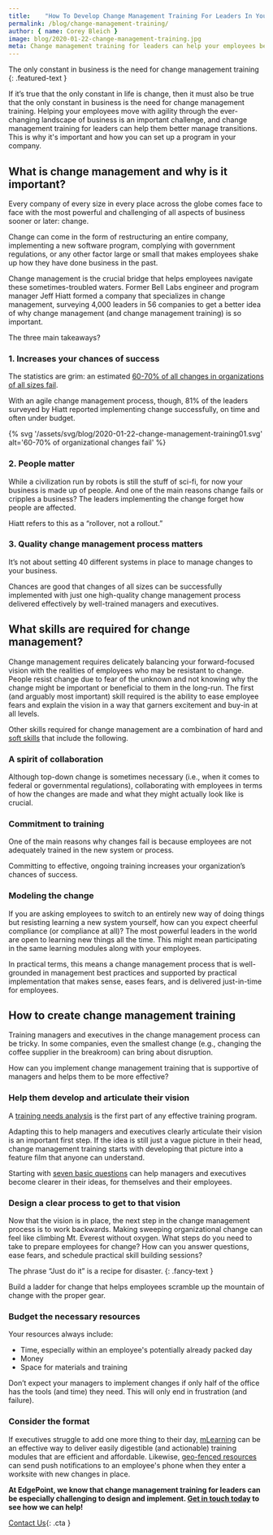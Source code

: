 ```yaml
---
title:    "How To Develop Change Management Training For Leaders In Your Company "
permalink: /blog/change-management-training/
author: { name: Corey Bleich }
image: blog/2020-01-22-change-management-training.jpg
meta: Change management training for leaders can help your employees better manage transitions. This is how to set up a training program in your company.
---
```


The only constant in business is the need for change management training
{: .featured-text }

If it’s true that the only constant in life is change, then it must also be true that the only constant in business is the need for change management training. Helping your employees move with agility through the ever-changing landscape of business is an important challenge, and change management training for leaders can help them better manage transitions. This is why it's important and how you can set up a program in your company. 

## What is change management and why is it important? 

Every company of every size in every place across the globe comes face to face with the most powerful and challenging of all aspects of business sooner or later: change. 

Change can come in the form of restructuring an entire company, implementing a new software program, complying with government regulations, or any other factor large or small that makes employees shake up how they have done business in the past. 

Change management is the crucial bridge that helps employees navigate these sometimes-troubled waters. Former Bell Labs engineer and program manager Jeff Hiatt formed a company that specializes in change management, surveying 4,000 leaders in 56 companies to get a better idea of why change management (and change management training) is so important. 

The three main takeaways?

### 1. Increases your chances of success

The statistics are grim: an estimated [60-70% of all changes in organizations of all sizes fail](http://www.reply-mc.com/2010/09/19/why-70-of-changes-fail-by-rick-maurer/). 

With an agile change management process, though, 81% of the leaders surveyed by Hiatt reported implementing change successfully, on time and often under budget. 

{% svg '/assets/svg/blog/2020-01-22-change-management-training01.svg' alt='60-70% of organizational changes fail' %}

### 2. People matter

While a civilization run by robots is still the stuff of sci-fi, for now your business is made up of people. And one of the main reasons change fails or cripples a business? The leaders implementing the change forget how people are affected. 

Hiatt refers to this as a “rollover, not a rollout.”

### 3. Quality change management process matters

It’s not about setting 40 different systems in place to manage changes to your business. 

Chances are good that changes of all sizes can be successfully implemented with just one high-quality change management process delivered effectively by well-trained managers and executives.

## What skills are required for change management?  

Change management requires delicately balancing your forward-focused vision with the realities of employees who may be resistant to change. People resist change due to fear of the unknown and not knowing why the change might be important or beneficial to them in the long-run. The first (and arguably most important) skill required is the ability to ease employee fears and explain the vision in a way that garners excitement and buy-in at all levels. 

Other skills required for change management are a combination of hard and [soft skills](/blog/train-for-soft-skills/) that include the following.

### A spirit of collaboration

Although top-down change is sometimes necessary (i.e., when it comes to federal or governmental regulations), collaborating with employees in terms of how the changes are made and what they might actually look like is crucial.

### Commitment to training

One of the main reasons why changes fail is because employees are not adequately trained in the new system or process. 

Committing to effective, ongoing training increases your organization’s chances of success.

### Modeling the change

If you are asking employees to switch to an entirely new way of doing things but resisting learning a new system yourself, how can you expect cheerful compliance (or compliance at all)? The most powerful leaders in the world are open to learning new things all the time. This might mean participating in the same learning modules along with your employees.

In practical terms, this means a change management process that is well-grounded in management best practices and supported by practical implementation that makes sense, eases fears, and is delivered just-in-time for employees.

## How to create change management training 

Training managers and executives in the change management process can be tricky. In some companies, even the smallest change (e.g., changing the coffee supplier in the breakroom) can bring about disruption. 

How can you implement change management training that is supportive of managers and helps them to be more effective?

### Help them develop and articulate their vision

A [training needs analysis](/blog/how-to-identify-training-needs-of-employees/) is the first part of any effective training program. 

Adapting this to help managers and executives clearly articulate their vision is an important first step. If the idea is still just a vague picture in their head, change management training starts with developing that picture into a feature film that anyone can understand. 

Starting with [seven basic questions](https://www.torbenrick.eu/blog/change-management/infographic-basic-change-management-questions/) can help managers and executives become clearer in their ideas, for themselves and their employees.

### Design a clear process to get to that vision

Now that the vision is in place, the next step in the change management process is to work backwards. Making sweeping organizational change can feel like climbing Mt. Everest without oxygen. What steps do you need to take to prepare employees for change? How can you answer questions, ease fears, and schedule practical skill building sessions? 

The phrase “Just do it” is a recipe for disaster. 
{: .fancy-text }

Build a ladder for change that helps employees scramble up the mountain of change with the proper gear.

### Budget the necessary resources

Your resources always include: 

* Time, especially within an employee's potentially already packed day 
* Money
* Space for materials and training

Don’t expect your managers to implement changes if only half of the office has the tools (and time) they need. This will only end in frustration (and failure).

### Consider the format

If executives struggle to add one more thing to their day, [mLearning](/blog/what-is-mlearning/) can be an effective way to deliver easily digestible (and actionable) training modules that are efficient and affordable. Likewise, [geo-fenced resources](/blog/geofencing/) can send push notifications to an employee's phone when they enter a worksite with new changes in place.  

<strong>At EdgePoint, we know that change management training for leaders can be especially challenging to design and implement. [Get in touch today](/contact/) to see how we can help!</strong>

[Contact Us](/contact/ ){: .cta }
